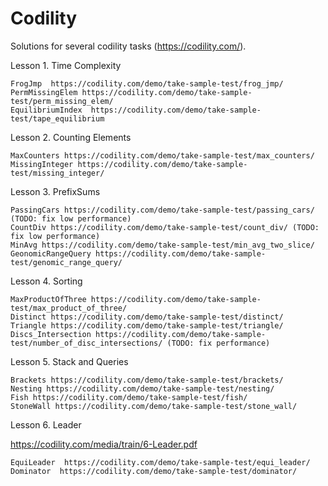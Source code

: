 # Codility
Solutions for several codility tasks (https://codility.com/).

Lesson 1. Time Complexity

    FrogJmp  https://codility.com/demo/take-sample-test/frog_jmp/
    PermMissingElem https://codility.com/demo/take-sample-test/perm_missing_elem/
    EquilibriumIndex  https://codility.com/demo/take-sample-test/tape_equilibrium
	
Lesson 2. Counting Elements

    MaxCounters https://codility.com/demo/take-sample-test/max_counters/
    MissingInteger https://codility.com/demo/take-sample-test/missing_integer/
	
Lesson 3. PrefixSums

    PassingCars https://codility.com/demo/take-sample-test/passing_cars/ (TODO: fix low performance)
    CountDiv https://codility.com/demo/take-sample-test/count_div/ (TODO: fix low performance)
    MinAvg https://codility.com/demo/take-sample-test/min_avg_two_slice/
    GeonomicRangeQuery https://codility.com/demo/take-sample-test/genomic_range_query/
	
Lesson 4. Sorting

    MaxProductOfThree https://codility.com/demo/take-sample-test/max_product_of_three/
    Distinct https://codility.com/demo/take-sample-test/distinct/
    Triangle https://codility.com/demo/take-sample-test/triangle/
    Discs_Intersection https://codility.com/demo/take-sample-test/number_of_disc_intersections/ (TODO: fix performance)
    
Lesson 5. Stack and Queries

    Brackets https://codility.com/demo/take-sample-test/brackets/
    Nesting https://codility.com/demo/take-sample-test/nesting/
    Fish https://codility.com/demo/take-sample-test/fish/
    StoneWall https://codility.com/demo/take-sample-test/stone_wall/
    
Lesson 6. Leader

https://codility.com/media/train/6-Leader.pdf

    EquiLeader  https://codility.com/demo/take-sample-test/equi_leader/
    Dominator  https://codility.com/demo/take-sample-test/dominator/
    
